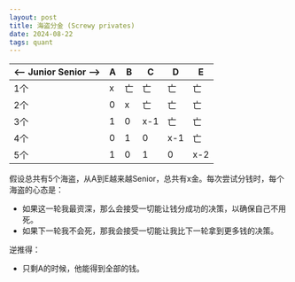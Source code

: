 ```yaml
---
layout: post
title: 海盗分金 (Screwy privates)
date: 2024-08-22
tags: quant
---
```


| <-- Junior Senior -->  | A | B  | C   | D   | E   |
|------------------------|---|----|-----|-----|-----|
| 1个                    | x | 亡 | 亡  | 亡  | 亡  |
| 2个                    | 0 | x  | 亡  | 亡  | 亡  |
| 3个                    | 1 | 0  | x-1 | 亡  | 亡  |
| 4个                    | 0 | 1  | 0   | x-1 | 亡  |
| 5个                    | 1 | 0  | 1   | 0   | x-2 |

假设总共有5个海盗，从A到E越来越Senior，总共有x金。每次尝试分钱时，每个海盗的心态是：
* 如果这一轮我最资深，那么会接受一切能让钱分成功的决策，以确保自己不用死。
* 如果下一轮我不会死，那我会接受一切能让我比下一轮拿到更多钱的决策。
 
逆推得：
* 只剩A的时候，他能得到全部的钱。
